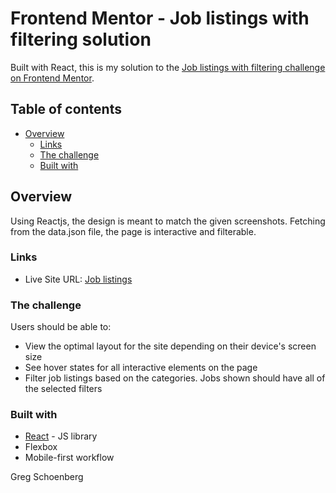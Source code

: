 # Frontend Mentor - Job listings with filtering solution

Built with React, this is my solution to the [Job listings with filtering challenge on Frontend Mentor](https://www.frontendmentor.io/challenges/job-listings-with-filtering-ivstIPCt). 

## Table of contents

- [Overview](#overview)
  - [Links](#links)
  - [The challenge](#the-challenge)
  - [Built with](#built-with)
 

## Overview
Using Reactjs, the design is meant to match the given screenshots. Fetching from the data.json file, the page is interactive and filterable.

### Links

- Live Site URL: [Job listings](https://job-listings-d29c51.netlify.app/)

### The challenge

Users should be able to:

- View the optimal layout for the site depending on their device's screen size
- See hover states for all interactive elements on the page
- Filter job listings based on the categories. Jobs shown should have all of the selected filters

### Built with

- [React](https://reactjs.org/) - JS library
- Flexbox
- Mobile-first workflow

Greg Schoenberg
